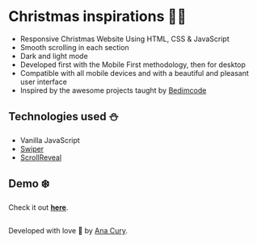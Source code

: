 # Christmas inspirations 🎅🏻

- Responsive Christmas Website Using HTML, CSS & JavaScript
- Smooth scrolling in each section
- Dark and light mode
- Developed first with the Mobile First methodology, then for desktop
- Compatible with all mobile devices and with a beautiful and pleasant user interface
- Inspired by the awesome projects taught by [Bedimcode](https://github.com/bedimcode)

## Technologies used ⛄

- Vanilla JavaScript
- [Swiper](https://github.com/nolimits4web/swiper)
- [ScrollReveal](https://github.com/jlmakes/scrollreveal)

## Demo ❄️

Check it out **[here](https://anacury.github.io/vanilla-Christmas-js/)**.


##
Developed with love 💛 by [Ana Cury](https://github.com/anacury/).
